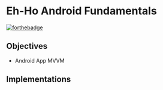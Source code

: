# Eh-Ho Android Fundamentals

[![forthebadge](https://forthebadge.com/images/badges/built-for-android.svg)](https://forthebadge.com)

## Objectives

- Android App MVVM


## Implementations


